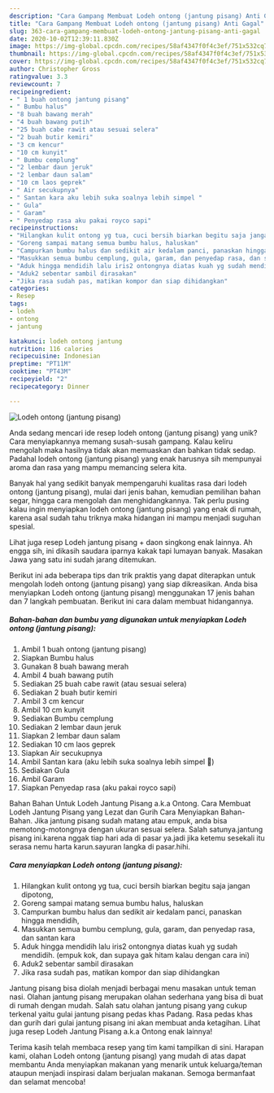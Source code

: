 ```yaml
---
description: "Cara Gampang Membuat Lodeh ontong (jantung pisang) Anti Gagal"
title: "Cara Gampang Membuat Lodeh ontong (jantung pisang) Anti Gagal"
slug: 363-cara-gampang-membuat-lodeh-ontong-jantung-pisang-anti-gagal
date: 2020-10-02T12:39:11.830Z
image: https://img-global.cpcdn.com/recipes/58af4347f0f4c3ef/751x532cq70/lodeh-ontong-jantung-pisang-foto-resep-utama.jpg
thumbnail: https://img-global.cpcdn.com/recipes/58af4347f0f4c3ef/751x532cq70/lodeh-ontong-jantung-pisang-foto-resep-utama.jpg
cover: https://img-global.cpcdn.com/recipes/58af4347f0f4c3ef/751x532cq70/lodeh-ontong-jantung-pisang-foto-resep-utama.jpg
author: Christopher Gross
ratingvalue: 3.3
reviewcount: 7
recipeingredient:
- " 1 buah ontong jantung pisang"
- " Bumbu halus"
- "8 buah bawang merah"
- "4 buah bawang putih"
- "25 buah cabe rawit atau sesuai selera"
- "2 buah butir kemiri"
- "3 cm kencur"
- "10 cm kunyit"
- " Bumbu cemplung"
- "2 lembar daun jeruk"
- "2 lembar daun salam"
- "10 cm laos geprek"
- " Air secukupnya"
- " Santan kara aku lebih suka soalnya lebih simpel "
- " Gula"
- " Garam"
- " Penyedap rasa aku pakai royco sapi"
recipeinstructions:
- "Hilangkan kulit ontong yg tua, cuci bersih biarkan begitu saja jangan dipotong,"
- "Goreng sampai matang semua bumbu halus, haluskan"
- "Campurkan bumbu halus dan sedikit air kedalam panci, panaskan hingga mendidih,"
- "Masukkan semua bumbu cemplung, gula, garam, dan penyedap rasa, dan santan kara"
- "Aduk hingga mendidih lalu iris2 ontongnya diatas kuah yg sudah mendidih. (empuk kok, dan supaya gak hitam kalau dengan cara ini)"
- "Aduk2 sebentar sambil dirasakan"
- "Jika rasa sudah pas, matikan kompor dan siap dihidangkan"
categories:
- Resep
tags:
- lodeh
- ontong
- jantung

katakunci: lodeh ontong jantung 
nutrition: 116 calories
recipecuisine: Indonesian
preptime: "PT11M"
cooktime: "PT43M"
recipeyield: "2"
recipecategory: Dinner

---
```



![Lodeh ontong (jantung pisang)](https://img-global.cpcdn.com/recipes/58af4347f0f4c3ef/751x532cq70/lodeh-ontong-jantung-pisang-foto-resep-utama.jpg)

Anda sedang mencari ide resep lodeh ontong (jantung pisang) yang unik? Cara menyiapkannya memang susah-susah gampang. Kalau keliru mengolah maka hasilnya tidak akan memuaskan dan bahkan tidak sedap. Padahal lodeh ontong (jantung pisang) yang enak harusnya sih mempunyai aroma dan rasa yang mampu memancing selera kita.

Banyak hal yang sedikit banyak mempengaruhi kualitas rasa dari lodeh ontong (jantung pisang), mulai dari jenis bahan, kemudian pemilihan bahan segar, hingga cara mengolah dan menghidangkannya. Tak perlu pusing kalau ingin menyiapkan lodeh ontong (jantung pisang) yang enak di rumah, karena asal sudah tahu triknya maka hidangan ini mampu menjadi suguhan spesial.

Lihat juga resep Lodeh jantung pisang + daon singkong enak lainnya. Ah engga sih, ini dikasih saudara iparnya kakak tapi lumayan banyak. Masakan Jawa yang satu ini sudah jarang ditemukan.


Berikut ini ada beberapa tips dan trik praktis yang dapat diterapkan untuk mengolah lodeh ontong (jantung pisang) yang siap dikreasikan. Anda bisa menyiapkan Lodeh ontong (jantung pisang) menggunakan 17 jenis bahan dan 7 langkah pembuatan. Berikut ini cara dalam membuat hidangannya.

<!--inarticleads1-->

##### Bahan-bahan dan bumbu yang digunakan untuk menyiapkan Lodeh ontong (jantung pisang):

1. Ambil  1 buah ontong (jantung pisang)
1. Siapkan  Bumbu halus
1. Gunakan 8 buah bawang merah
1. Ambil 4 buah bawang putih
1. Sediakan 25 buah cabe rawit (atau sesuai selera)
1. Sediakan 2 buah butir kemiri
1. Ambil 3 cm kencur
1. Ambil 10 cm kunyit
1. Sediakan  Bumbu cemplung
1. Sediakan 2 lembar daun jeruk
1. Siapkan 2 lembar daun salam
1. Sediakan 10 cm laos geprek
1. Siapkan  Air secukupnya
1. Ambil  Santan kara (aku lebih suka soalnya lebih simpel 😬)
1. Sediakan  Gula
1. Ambil  Garam
1. Siapkan  Penyedap rasa (aku pakai royco sapi)


Bahan Bahan Untuk Lodeh Jantung Pisang a.k.a Ontong. Cara Membuat Lodeh Jantung Pisang yang Lezat dan Gurih Cara Menyiapkan Bahan-Bahan. Jika jantung pisang sudah matang atau empuk, anda bisa memotong-motongnya dengan ukuran sesuai selera. Salah satunya.jantung pisang ini.karena nggak tiap hari ada di pasar ya.jadi jika ketemu sesekali itu serasa nemu harta karun.sayuran langka di pasar.hihi. 

<!--inarticleads2-->

##### Cara menyiapkan Lodeh ontong (jantung pisang):

1. Hilangkan kulit ontong yg tua, cuci bersih biarkan begitu saja jangan dipotong,
1. Goreng sampai matang semua bumbu halus, haluskan
1. Campurkan bumbu halus dan sedikit air kedalam panci, panaskan hingga mendidih,
1. Masukkan semua bumbu cemplung, gula, garam, dan penyedap rasa, dan santan kara
1. Aduk hingga mendidih lalu iris2 ontongnya diatas kuah yg sudah mendidih. (empuk kok, dan supaya gak hitam kalau dengan cara ini)
1. Aduk2 sebentar sambil dirasakan
1. Jika rasa sudah pas, matikan kompor dan siap dihidangkan


Jantung pisang bisa diolah menjadi berbagai menu masakan untuk teman nasi. Olahan jantung pisang merupakan olahan sederhana yang bisa di buat di rumah dengan mudah. Salah satu olahan jantung pisang yang cukup terkenal yaitu gulai jantung pisang pedas khas Padang. Rasa pedas khas dan gurih dari gulai jantung pisang ini akan membuat anda ketagihan. Lihat juga resep Lodeh Jantung Pisang a.k.a Ontong enak lainnya! 

Terima kasih telah membaca resep yang tim kami tampilkan di sini. Harapan kami, olahan Lodeh ontong (jantung pisang) yang mudah di atas dapat membantu Anda menyiapkan makanan yang menarik untuk keluarga/teman ataupun menjadi inspirasi dalam berjualan makanan. Semoga bermanfaat dan selamat mencoba!
